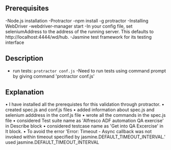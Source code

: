 ## Prerequisites
-Node.js installation
-Protractor -npm install -g protractor
-Installing WebDriver -webdriver-manager start
-In your config file, set seleniumAddress to the address of the running server. This defaults to http://localhost:4444/wd/hub.
-Jasmine test framework for its testing interface

## Description
- run tests: `protractor conf.js`
-Need to run tests using command prompt by giving command 'protractor conf.js'


## Explanation
•	I have installed all the prerequistes for this validation through protractor.
•	created spec.js and conf.js files
•	added information about spec.js and selenium adddress in the conf.js file
•	wrote all the commands in the spec.js file
•	considered Test suite name as 'Alfresco ADF automation QA exercise' in Describe block
•	considered testcase name as 'Get into QA Excercise' in It block.
•	To avoid the error 'Error: Timeout - Async callback was not invoked within timeout specified by jasmine.DEFAULT_TIMEOUT_INTERVAL.' used jasmine.DEFAULT_TIMEOUT_INTERVAL

